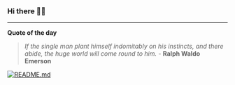 ### Hi there 👋🏻


---

**Quote of the day**

> *If the single man plant himself indomitably on his instincts, and there abide, the huge world will come round to him.* - **Ralph Waldo Emerson** 

[![README.md](https://github.com/marcolovazzano/marcolovazzano/actions/workflows/readme.yml/badge.svg?branch=main)](https://github.com/marcolovazzano/marcolovazzano/actions/workflows/readme.yml)
